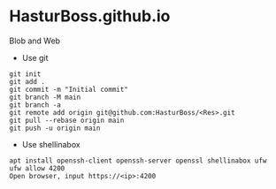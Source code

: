 # HasturBoss.github.io
Blob and Web

* Use git
```Git
git init
git add .
git commit -m "Initial commit"
git branch -M main
git branch -a
git remote add origin git@github.com:HasturBoss/<Res>.git
git pull --rebase origin main
git push -u origin main
```

* Use shellinabox
```Shell
apt install openssh-client openssh-server openssl shellinabox ufw
ufw allow 4200
Open browser, input https://<ip>:4200
```
